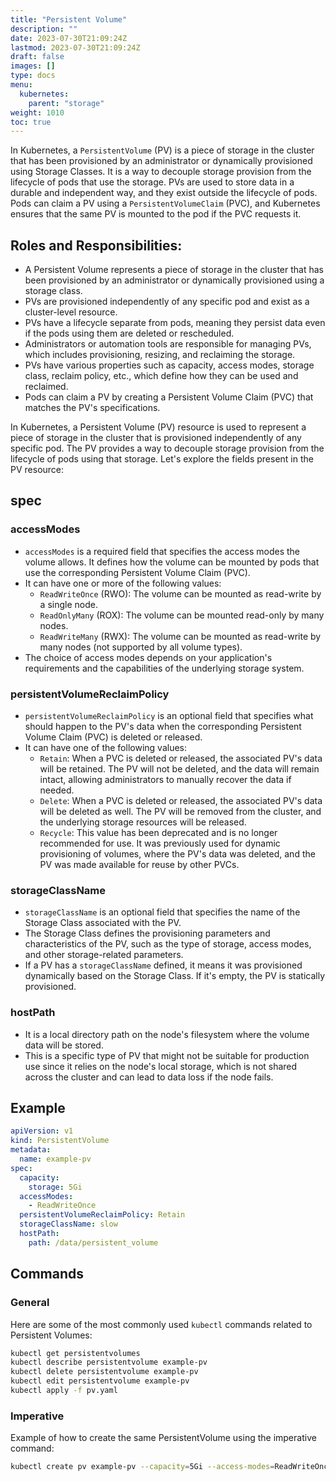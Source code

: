 ```yaml
---
title: "Persistent Volume"
description: ""
date: 2023-07-30T21:09:24Z
lastmod: 2023-07-30T21:09:24Z
draft: false
images: []
type: docs
menu:
  kubernetes:
    parent: "storage"
weight: 1010
toc: true
---
```


In Kubernetes, a `PersistentVolume` (PV) is a piece of storage in the cluster that has been provisioned by an administrator or dynamically provisioned using Storage Classes. It is a way to decouple storage provision from the lifecycle of pods that use the storage. PVs are used to store data in a durable and independent way, and they exist outside the lifecycle of pods. Pods can claim a PV using a `PersistentVolumeClaim` (PVC), and Kubernetes ensures that the same PV is mounted to the pod if the PVC requests it.

## Roles and Responsibilities:
  - A Persistent Volume represents a piece of storage in the cluster that has been provisioned by an administrator or dynamically provisioned using a storage class.
  - PVs are provisioned independently of any specific pod and exist as a cluster-level resource.
  - PVs have a lifecycle separate from pods, meaning they persist data even if the pods using them are deleted or rescheduled.
  - Administrators or automation tools are responsible for managing PVs, which includes provisioning, resizing, and reclaiming the storage.
  - PVs have various properties such as capacity, access modes, storage class, reclaim policy, etc., which define how they can be used and reclaimed.
  - Pods can claim a PV by creating a Persistent Volume Claim (PVC) that matches the PV's specifications.

In Kubernetes, a Persistent Volume (PV) resource is used to represent a piece of storage in the cluster that is provisioned independently of any specific pod. The PV provides a way to decouple storage provision from the lifecycle of pods using that storage. Let's explore the fields present in the PV resource:

## spec
### accessModes
  - `accessModes` is a required field that specifies the access modes the volume allows. It defines how the volume can be mounted by pods that use the corresponding Persistent Volume Claim (PVC).
  - It can have one or more of the following values:
    - `ReadWriteOnce` (RWO): The volume can be mounted as read-write by a single node.
    - `ReadOnlyMany` (ROX): The volume can be mounted read-only by many nodes.
    - `ReadWriteMany` (RWX): The volume can be mounted as read-write by many nodes (not supported by all volume types).
  - The choice of access modes depends on your application's requirements and the capabilities of the underlying storage system.

### persistentVolumeReclaimPolicy
  - `persistentVolumeReclaimPolicy` is an optional field that specifies what should happen to the PV's data when the corresponding Persistent Volume Claim (PVC) is deleted or released.
  - It can have one of the following values:
    - `Retain`: When a PVC is deleted or released, the associated PV's data will be retained. The PV will not be deleted, and the data will remain intact, allowing administrators to manually recover the data if needed.
    - `Delete`: When a PVC is deleted or released, the associated PV's data will be deleted as well. The PV will be removed from the cluster, and the underlying storage resources will be released.
    - `Recycle`: This value has been deprecated and is no longer recommended for use. It was previously used for dynamic provisioning of volumes, where the PV's data was deleted, and the PV was made available for reuse by other PVCs.

### storageClassName
  - `storageClassName` is an optional field that specifies the name of the Storage Class associated with the PV.
  - The Storage Class defines the provisioning parameters and characteristics of the PV, such as the type of storage, access modes, and other storage-related parameters.
  - If a PV has a `storageClassName` defined, it means it was provisioned dynamically based on the Storage Class. If it's empty, the PV is statically provisioned.

### hostPath
  - It is a local directory path on the node's filesystem where the volume data will be stored.
  - This is a specific type of PV that might not be suitable for production use since it relies on the node's local storage, which is not shared across the cluster and can lead to data loss if the node fails.

## Example
```yaml
apiVersion: v1
kind: PersistentVolume
metadata:
  name: example-pv
spec:
  capacity:
    storage: 5Gi
  accessModes:
    - ReadWriteOnce
  persistentVolumeReclaimPolicy: Retain
  storageClassName: slow
  hostPath:
    path: /data/persistent_volume
```

## Commands

### General
Here are some of the most commonly used `kubectl` commands related to Persistent Volumes:

```bash
kubectl get persistentvolumes
kubectl describe persistentvolume example-pv
kubectl delete persistentvolume example-pv
kubectl edit persistentvolume example-pv
kubectl apply -f pv.yaml
```

### Imperative
Example of how to create the same PersistentVolume using the imperative command:

```bash
kubectl create pv example-pv --capacity=5Gi --access-modes=ReadWriteOnce --persistent-volume-reclaim-policy=Retain --storage-class=slow --host-path=/data/persistent_volume
```